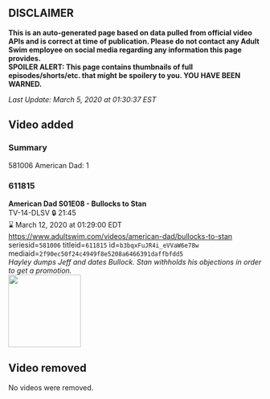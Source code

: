 ## DISCLAIMER
**This is an auto-generated page based on data pulled from official video APIs and is correct at time of publication. Please do not contact any Adult Swim employee on social media regarding any information this page provides.**  
**SPOILER ALERT: This page contains thumbnails of full episodes/shorts/etc. that might be spoilery to you. YOU HAVE BEEN WARNED.**  

_Last Update: March 5, 2020 at 01:30:37 EST_
## Video added
### Summary
581006 American Dad: 1  
### 611815
**American Dad S01E08 - Bullocks to Stan**  
TV-14-DLSV 🔒 21:45  
⌛ March 12, 2020 at 01:29:00 EDT  
https://www.adultswim.com/videos/american-dad/bullocks-to-stan  
seriesid=`581006` titleid=`611815` id=`b3bqxFuJR4i_eVVaW6e78w` mediaid=`2f90ec50f24c4949f8e5208a6466391daffbfdd5`  
_Hayley dumps Jeff and dates Bullock. Stan withholds his objections in order to get a promotion._  
<a href="https://i.cdn.turner.com/adultswim/big/image-upload/thumbnails/thumb-2_image-15199185689033.jpg"><img src="https://i.cdn.turner.com/adultswim/big/image-upload/thumbnails/thumb-2_image-15199185689033.jpg" height="144px" /></a>
## Video removed
No videos were removed.  
